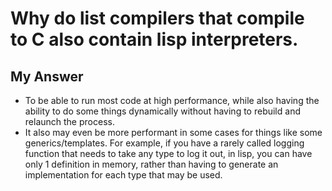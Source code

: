 # Why do list compilers that compile to C also contain lisp interpreters.
## My Answer
* To be able to run most code at high performance, while also having the
ability to do some things dynamically without having to rebuild and relaunch
the process.
* It also may even be more performant in some cases for things like some
generics/templates. For example, if you have a rarely called logging function
that needs to take any type to log it out, in lisp, you can have only 1
definition in memory, rather than having to generate an implementation for each
type that may be used.
